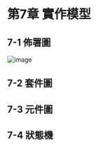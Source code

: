 # 第7章 實作模型
## 7-1 佈署圖
![image](https://user-images.githubusercontent.com/97924094/201944903-e48acf5b-99b3-4102-89e1-3d9295f144ea.png)

## 7-2 套件圖
## 7-3 元件圖
## 7-4 狀態機
